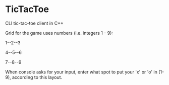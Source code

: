 # TicTacToe
CLI tic-tac-toe client in C++

Grid for the game uses numbers (i.e. integers 1 - 9):

1--2--3

4--5--6

7--8--9

When console asks for your input, enter what spot to put your 'x' or 'o' in (1-9), according to this layout.